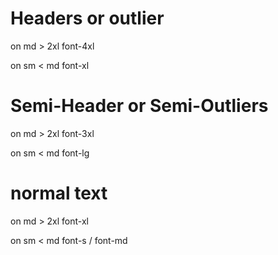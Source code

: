 # Headers or outlier
on md > 2xl
font-4xl

on sm < md
font-xl

# Semi-Header or Semi-Outliers
on md > 2xl
font-3xl

on sm < md
font-lg

# normal text 
on md > 2xl
font-xl

on sm < md
font-s / font-md


